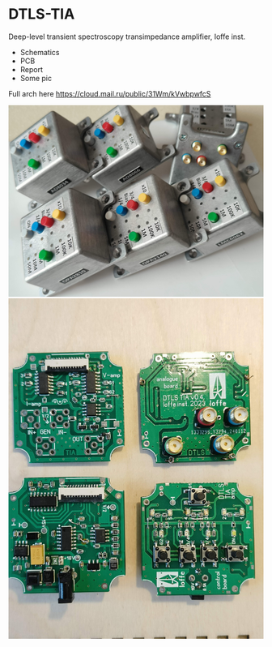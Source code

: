 # DTLS-TIA
Deep-level transient spectroscopy transimpedance amplifier, Ioffe inst.

- Schematics
- PCB
- Report
- Some pic

Full arch here
https://cloud.mail.ru/public/31Wm/kVwbpwfcS

![Alt text](Sep24-TIA-DTLS-All.jpg)
![Alt text](Sep24-PCB-TOP.jpg)
